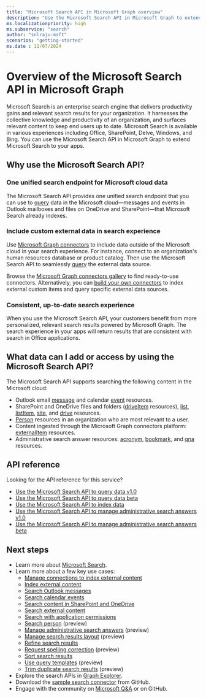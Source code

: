 ```yaml
---
title: "Microsoft Search API in Microsoft Graph overview"
description: "Use the Microsoft Search API in Microsoft Graph to extend Microsoft Search to your apps. Query data that Microsoft Search indexes and include custom external data."
ms.localizationpriority: high
ms.subservice: "search"
author: "snlraju-msft"
scenarios: "getting-started"
ms.date : 11/07/2024
---
```


# Overview of the Microsoft Search API in Microsoft Graph

Microsoft Search is an enterprise search engine that delivers productivity gains and relevant search results for your organization. It harnesses the collective knowledge and productivity of an organization, and surfaces relevant content to keep end users up to date. Microsoft Search is available in various experiences including Office, SharePoint, Delve, Windows, and Bing. You can use the Microsoft Search API in Microsoft Graph to extend Microsoft Search to your apps.

<!-- markdownlint-disable MD026 -->
## Why use the Microsoft Search API?

### One unified search endpoint for Microsoft cloud data

The Microsoft Search API provides one unified search endpoint that you can use to [query](/graph/api/search-query) data in the Microsoft cloud&mdash;messages and events in Outlook mailboxes and files on OneDrive and SharePoint&mdash;that Microsoft Search already indexes.

### Include custom external data in search experience

Use [Microsoft Graph connectors](/microsoftsearch/connectors-overview) to include data outside of the Microsoft cloud in your search experience. For instance, connect to an organization's human resources database or product catalog. Then use the Microsoft Search API to seamlessly [query](/graph/api/search-query) the external data source.

Browse the [Microsoft Graph connectors gallery](/microsoftsearch/connectors-gallery) to find ready-to-use connectors. Alternatively, you can [build your own connectors](/graph/api/resources/connectors-api-overview#common-use-cases) to index external custom items and query specific external data sources.

### Consistent, up-to-date search experience

When you use the Microsoft Search API, your customers benefit from more personalized, relevant search results powered by Microsoft Graph. The search experience in your apps will return results that are consistent with search in Office applications.

## What data can I add or access by using the Microsoft Search API?

The Microsoft Search API supports searching the following content in the Microsoft cloud: 

- Outlook email [message](/graph/api/resources/message) and calendar [event](/graph/api/resources/event) resources.
- SharePoint and OneDrive files and folders ([driveItem](/graph/api/resources/driveitem) resources), [list](/graph/api/resources/list), [listItem](/graph/api/resources/listitem), [site](/graph/api/resources/site), and [drive](/graph/api/resources/drive) resources.
- [Person](/graph/api/resources/person) resources in an organization who are most relevant to a user.
- Content ingested through the Microsoft Graph connectors platform: [externalItem](/graph/api/resources/externalitem) resources.
- Administrative search answer resources: [acronym](/graph/api/resources/search-acronym), [bookmark](/graph/api/resources/search-bookmark), and [qna](/graph/api/resources/search-qna) resources.

## API reference

Looking for the API reference for this service?

- [Use the Microsoft Search API to query data v1.0](/graph/api/resources/search-api-overview?view=graph-rest-1.0&preserve-view=true)
- [Use the Microsoft Search API to query data beta](/graph/api/resources/search-api-overview?view=graph-rest-beta&preserve-view=true)
- [Use the Microsoft Search API to index data](/graph/api/resources/connectors-api-overview)
- [Use the Microsoft Search API to manage administrative search answers v1.0](/graph/api/resources/search-api-answers-overview?view=graph-rest-1.0&preserve-view=true)
- [Use the Microsoft Search API to manage administrative search answers beta](/graph/api/resources/search-api-answers-overview?view=graph-rest-beta&preserve-view=true)

## Next steps

- Learn more about [Microsoft Search](/microsoftsearch/).
- Learn more about a few key use cases:
  - [Manage connections to index external content](connecting-external-content-manage-connections.md)
  - [Index external content](connecting-external-content-manage-items.md)
  - [Search Outlook messages](search-concept-messages.md)
  - [Search calendar events](search-concept-events.md)
  - [Search content in SharePoint and OneDrive](search-concept-files.md)
  - [Search external content](search-concept-custom-types.md)
  - [Search with application permissions](search-concept-searchall.md)
  - [Search person](search-concept-person.md) (preview)
  - [Manage administrative search answers](search-concept-answers.md) (preview)
  - [Manage search results layout](search-concept-display-layout.md) (preview)
  - [Refine search results](search-concept-aggregation.md)
  - [Request spelling correction](search-concept-speller.md) (preview)
  - [Sort search results](search-concept-sort.md)
  - [Use query templates](search-concept-query-template.md) (preview)
  - [Trim duplicate search results](search-concept-trim-duplicate.md) (preview)
- Explore the search APIs in [Graph Explorer](https://developer.microsoft.com/graph/graph-explorer).
- Download the [sample search connector](https://github.com/microsoftgraph/msgraph-search-connector-sample) from GitHub.
- Engage with the community on [Microsoft Q&A](/answers/products/m365#microsoft-graph) or on GitHub.
